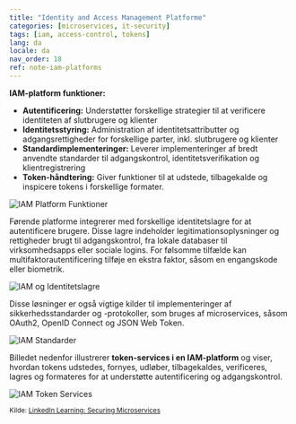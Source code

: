 ```yaml
---
title: "Identity and Access Management Platforme"
categories: [microservices, it-security]
tags: [iam, access-control, tokens]
lang: da
locale: da
nav_order: 18
ref: note-iam-platforms
---
```

**IAM-platform funktioner:**

- **Autentificering:** Understøtter forskellige strategier til at verificere identiteten af slutbrugere og klienter  
- **Identitetsstyring:** Administration af identitetsattributter og adgangsrettigheder for forskellige parter, inkl. slutbrugere og klienter  
- **Standardimplementeringer:** Leverer implementeringer af bredt anvendte standarder til adgangskontrol, identitetsverifikation og klientregistrering  
- **Token-håndtering:** Giver funktioner til at udstede, tilbagekalde og inspicere tokens i forskellige formater.  

![IAM Platform Funktioner](../../../assets/images/notes/iam-platforms/iam-capabilities.png)

Førende platforme integrerer med forskellige identitetslagre for at autentificere brugere. Disse lagre indeholder legitimationsoplysninger og rettigheder brugt til adgangskontrol, fra lokale databaser til virksomhedsapps eller sociale logins. For følsomme tilfælde kan multifaktorautentificering tilføje en ekstra faktor, såsom en engangskode eller biometrik.  

![IAM og Identitetslagre](../../../assets/images/notes/iam-platforms/iam-identity-stores.png)

Disse løsninger er også vigtige kilder til implementeringer af sikkerhedsstandarder og -protokoller, som bruges af microservices, såsom OAuth2, OpenID Connect og JSON Web Token.  

![IAM Standarder](../../../assets/images/notes/iam-platforms/iam-standards.png)

Billedet nedenfor illustrerer **token-services i en IAM-platform** og viser, hvordan tokens udstedes, fornyes, udløber, tilbagekaldes, verificeres, lagres og formateres for at understøtte autentificering og adgangskontrol.  

![IAM Token Services](../../../assets/images/notes/iam-platforms/iam-token-services.png)

<small> Kilde: [LinkedIn Learning: Securing Microservices](https://www.linkedin.com/learning/microservices-security/securing-microservices?contextUrn=urn%3Ali%3AlyndaLearningPath%3A645bcd56498e6459e79b3c71&resume=false&u=57075649)</small>